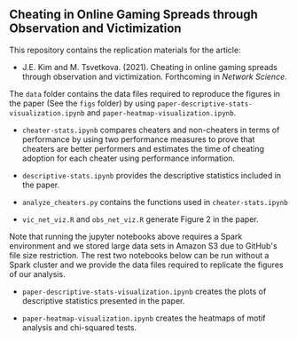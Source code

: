 Cheating in Online Gaming Spreads through Observation and Victimization
--------------

This repository contains the replication materials for the article:

- J.E. Kim and M. Tsvetkova. (2021). Cheating in online gaming spreads through observation and victimization. Forthcoming in *Network Science*.


The `data` folder contains the data files required to reproduce the figures in the paper (See the `figs` folder) by using `paper-descriptive-stats-visualization.ipynb` and `paper-heatmap-visualization.ipynb`.

- `cheater-stats.ipynb` compares cheaters and non-cheaters in terms of performance by using two performance measures to prove that cheaters are better performers and estimates the time of cheating adoption for each cheater using performance information.

- `descriptive-stats.ipynb` provides the descriptive statistics included in the paper.

- `analyze_cheaters.py` contains the functions used in `cheater-stats.ipynb`

- `vic_net_viz.R` and `obs_net_viz.R` generate Figure 2 in the paper.

Note that running the jupyter notebooks above requires a Spark environment and we stored large data sets in Amazon S3 due to GitHub's file size restriction. The rest two notebooks below can be run without a Spark cluster and we provide the data files required to replicate the figures of our analysis.

- `paper-descriptive-stats-visualization.ipynb` creates the plots of descriptive statistics presented in the paper.

- `paper-heatmap-visualization.ipynb` creates the heatmaps of motif analysis and chi-squared tests.
